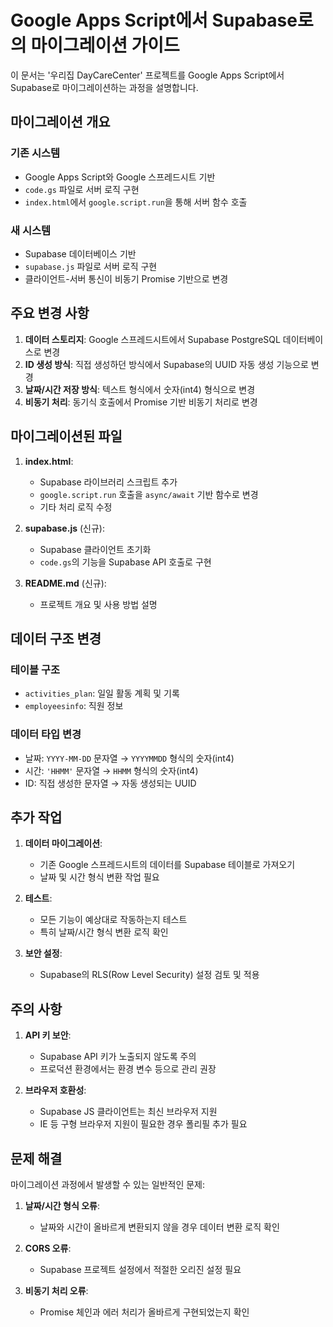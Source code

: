 # Google Apps Script에서 Supabase로의 마이그레이션 가이드

이 문서는 '우리집 DayCareCenter' 프로젝트를 Google Apps Script에서 Supabase로 마이그레이션하는 과정을 설명합니다.

## 마이그레이션 개요

### 기존 시스템

- Google Apps Script와 Google 스프레드시트 기반
- `code.gs` 파일로 서버 로직 구현
- `index.html`에서 `google.script.run`을 통해 서버 함수 호출

### 새 시스템

- Supabase 데이터베이스 기반
- `supabase.js` 파일로 서버 로직 구현
- 클라이언트-서버 통신이 비동기 Promise 기반으로 변경

## 주요 변경 사항

1. **데이터 스토리지**: Google 스프레드시트에서 Supabase PostgreSQL 데이터베이스로 변경
2. **ID 생성 방식**: 직접 생성하던 방식에서 Supabase의 UUID 자동 생성 기능으로 변경
3. **날짜/시간 저장 방식**: 텍스트 형식에서 숫자(int4) 형식으로 변경
4. **비동기 처리**: 동기식 호출에서 Promise 기반 비동기 처리로 변경

## 마이그레이션된 파일

1. **index.html**:

   - Supabase 라이브러리 스크립트 추가
   - `google.script.run` 호출을 `async/await` 기반 함수로 변경
   - 기타 처리 로직 수정

2. **supabase.js** (신규):

   - Supabase 클라이언트 초기화
   - `code.gs`의 기능을 Supabase API 호출로 구현

3. **README.md** (신규):
   - 프로젝트 개요 및 사용 방법 설명

## 데이터 구조 변경

### 테이블 구조

- `activities_plan`: 일일 활동 계획 및 기록
- `employeesinfo`: 직원 정보

### 데이터 타입 변경

- 날짜: `YYYY-MM-DD` 문자열 → `YYYYMMDD` 형식의 숫자(int4)
- 시간: `'HHMM'` 문자열 → `HHMM` 형식의 숫자(int4)
- ID: 직접 생성한 문자열 → 자동 생성되는 UUID

## 추가 작업

1. **데이터 마이그레이션**:

   - 기존 Google 스프레드시트의 데이터를 Supabase 테이블로 가져오기
   - 날짜 및 시간 형식 변환 작업 필요

2. **테스트**:

   - 모든 기능이 예상대로 작동하는지 테스트
   - 특히 날짜/시간 형식 변환 로직 확인

3. **보안 설정**:
   - Supabase의 RLS(Row Level Security) 설정 검토 및 적용

## 주의 사항

1. **API 키 보안**:

   - Supabase API 키가 노출되지 않도록 주의
   - 프로덕션 환경에서는 환경 변수 등으로 관리 권장

2. **브라우저 호환성**:
   - Supabase JS 클라이언트는 최신 브라우저 지원
   - IE 등 구형 브라우저 지원이 필요한 경우 폴리필 추가 필요

## 문제 해결

마이그레이션 과정에서 발생할 수 있는 일반적인 문제:

1. **날짜/시간 형식 오류**:

   - 날짜와 시간이 올바르게 변환되지 않을 경우 데이터 변환 로직 확인

2. **CORS 오류**:

   - Supabase 프로젝트 설정에서 적절한 오리진 설정 필요

3. **비동기 처리 오류**:
   - Promise 체인과 에러 처리가 올바르게 구현되었는지 확인
